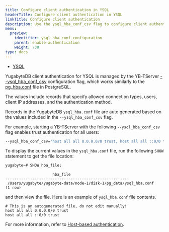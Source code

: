 ```yaml
---
title: Configure client authentication in YSQL
headerTitle: Configure client authentication in YSQL
linkTitle: Configure client authentication
description: Use the ysql_hba_conf_csv flag to configure client authentication in YSQL.
menu:
  preview:
    identifier: ysql_hba_conf-configuration
    parent: enable-authentication
    weight: 730
type: docs
---
```


<ul class="nav nav-tabs-alt nav-tabs-yb">
  <li >
    <a href="../ysql_hba_conf-configuration/" class="nav-link active">
      <i class="icon-postgres" aria-hidden="true"></i>
      YSQL
    </a>
  </li>
</ul>

YugabyteDB client authentication for YSQL is managed by the YB-TServer [--ysql_hba_conf_csv](../../../reference/configuration/yb-tserver/#ysql-hba-conf-csv) configuration flag, which works similarly to the [pg_hba.conf](https://www.postgresql.org/docs/15/auth-pg-hba-conf.html) file in PostgreSQL.

The values include records that specify allowed connection types, users, client IP addresses, and the authentication method.

Records in the YugabyteDB `ysql_hba.conf` file are auto generated based on the values included in the `--ysql_hba_conf_csv` flag.

For example, starting a YB-TServer with the following `--ysql_hba_conf_csv` flag enables trust authentication for all users:

```sh
--ysql_hba_conf_csv='host all all 0.0.0.0/0 trust, host all all ::0/0 trust'
```

To display the current values in the `ysql_hba.conf` file, run the following `SHOW` statement to get the file location:

```sql
yugabyte=# SHOW hba_file;
```

```output
                     hba_file
-------------------------------------------------------
 /Users/yugabyte/yugabyte-data/node-1/disk-1/pg_data/ysql_hba.conf
(1 row)
```

and then view the file. Here is an example of `ysql_hba.conf` file contents.

```output
# This is an autogenerated file, do not edit manually!
host all all 0.0.0.0/0 trust
host all all ::0/0 trust
```

For more information, refer to [Host-based authentication](../../authentication/host-based-authentication).
